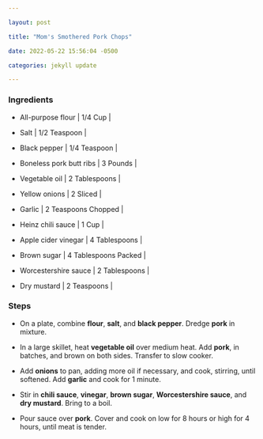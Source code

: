 ```yaml
---

layout: post

title: "Mom's Smothered Pork Chops"

date: 2022-05-22 15:56:04 -0500

categories: jekyll update

---
```


###  Ingredients

- All-purpose flour \| 1/4 Cup \|

- Salt \| 1/2 Teaspoon \|

- Black pepper \| 1/4 Teaspoon \|

- Boneless pork butt ribs \| 3 Pounds \|

- Vegetable oil \| 2 Tablespoons \|

- Yellow onions \| 2 Sliced \|

- Garlic \| 2 Teaspoons Chopped \|

- Heinz chili sauce \| 1 Cup \|

- Apple cider vinegar \| 4 Tablespoons \|

- Brown sugar \| 4 Tablespoons Packed \|

- Worcestershire sauce \| 2 Tablespoons \|

- Dry mustard \| 2 Teaspoons \|

###  Steps

- On a plate, combine **flour**, **salt**, and **black pepper**. Dredge **pork** in mixture.

- In a large skillet, heat **vegetable oil** over medium heat. Add **pork**, in batches, and brown on both sides. Transfer to slow cooker.

- Add **onions** to pan, adding more oil if necessary, and cook, stirring, until softened. Add **garlic** and cook for 1 minute.

- Stir in **chili sauce**, **vinegar**, **brown sugar**, **Worcestershire sauce**, and **dry mustard**. Bring to a boil.

- Pour sauce over **pork**. Cover and cook on low for 8 hours or high for 4 hours, until meat is tender.
